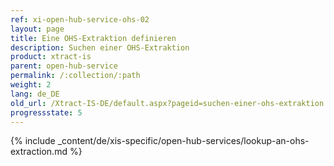 ```yaml
---
ref: xi-open-hub-service-ohs-02
layout: page
title: Eine OHS-Extraktion definieren
description: Suchen einer OHS-Extraktion
product: xtract-is
parent: open-hub-service
permalink: /:collection/:path
weight: 2
lang: de_DE
old_url: /Xtract-IS-DE/default.aspx?pageid=suchen-einer-ohs-extraktion
progressstate: 5
---
```

{% include _content/de/xis-specific/open-hub-services/lookup-an-ohs-extraction.md  %}
